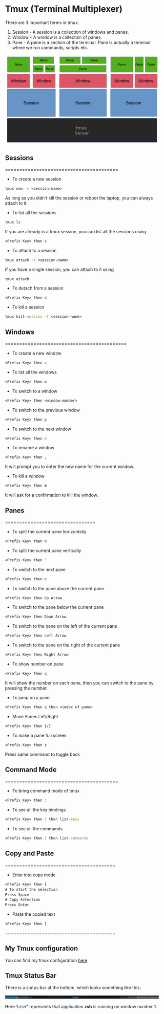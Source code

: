 # Tmux (Terminal Multiplexer)

There are 3 important terms in tmux.

1. Session - A session is a collection of windows and panes.
2. Window - A window is a collection of panes.
3. Pane - A pane is a section of the terminal. Pane is actually a terminal where we run commands, scripts etc.

![image](./images/sess-wind-pane.png)

## Sessions

========================================

- To create a new session

```cmd
tmux new -s <session-name>
```

As long as you didn't kill the session or reboot the laptop, you can always attach to it.

- To list all the sessions

```cmd
tmux ls
```

If you are already in a tmux session, you can list all the sessions using

```cmd
<Prefix Key> then s
```

- To attach to a session

```cmd
tmux attach -t <session-name>
```

If you have a single session, you can attach to it using

```cmd
tmux attach
```

- To detach from a session

```cmd
<Prefix Key> then d
```

- To kill a session

```cmd
tmux kill-session -t <session-name>
```

## Windows

===========================================

- To create a new window

```cmd
<Prefix Key> then c
```

- To list all the windows

```cmd
<Prefix Key> then w
```

- To switch to a window

```cmd
<Prefix Key> then <window-number>
```

- To switch to the previous window

```cmd
<Prefix Key> then p
```

- To switch to the next window

```cmd
<Prefix Key> then n
```

- To rename a window

```cmd
<Prefix Key> then ,
```

It will prompt you to enter the new name for the current window.

- To kill a window

```cmd
<Prefix Key> then &
```

It will ask for a confirmation to kill the window.

## Panes

================================

- To split the current pane horizontally

```cmd
<Prefix Key> then %
```

- To split the current pane vertically

```cmd
<Prefix Key> then "
```

- To switch to the next pane

```cmd
<Prefix Key> then o
```

- To switch to the pane above the current pane

```cmd
<Prefix Key> then Up Arrow
```

- To switch to the pane below the current pane

```cmd
<Prefix Key> then Down Arrow
```

- To switch to the pane on the left of the current pane

```cmd
<Prefix Key> then Left Arrow
```

- To switch to the pane on the right of the current pane

```cmd
<Prefix Key> then Right Arrow
```

- To show number on pane

```cmd
<Prefix Key> then q
```

It will show the number on each pane, then you can switch to the pane by pressing the number.

- To jump on a pane

```cmd
<Prefix Key> then q then <index of pane>
```

- Move Panes Left/Right

```cmd
<Prefix Key> then {/}
```

- To make a pane full screen

```cmd
<Prefix Key> then z
```

Press same command to toggle back

## Command Mode

========================================

- To bring command mode of tmux

```cmd
<Prefix Key> then :
```

- To see all the key bindings

```cmd
<Prefix Key> then : then list-keys
```

- To see all the commands

```cmd
<Prefix Key> then : then list-commands
```

## Copy and Paste

=======================================

- Enter into cope mode

```cmd
<Prefix Key> then [
# To start the selection
Press Space
# Copy Selection
Press Enter
```

- Paste the copied text

```cmd
<Prefix Key> then ]
```

=======================================

## My Tmux configuration

You can find my tmux configuration [here](https://github.com/imagarg01/imagarg01/tree/main/dotfiles)

## Tmux Status Bar

There is a status bar at the bottom, which looks something like this:

![StatusBar](./images/tmux-statusbar.png)

Here 1:zsh* represents that application **zsh** is running on window number 1.


